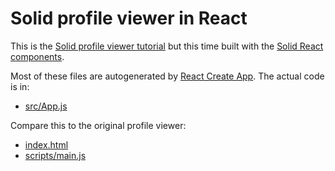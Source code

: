 # Solid profile viewer in React
This is the [Solid profile viewer tutorial](https://github.com/solid/profile-viewer-tutorial)
but this time built with the [Solid React components](https://github.com/solid/react-components).

Most of these files are autogenerated
by [React Create App](https://github.com/facebook/create-react-app).
The actual code is in:
- [src/App.js](https://github.com/solid/profile-viewer-react/blob/master/src/App.js)

Compare this to the original profile viewer:
- [index.html](https://github.com/solid/profile-viewer-tutorial/blob/master/index.html)
- [scripts/main.js](https://github.com/solid/profile-viewer-tutorial/blob/master/scripts/main.js)
